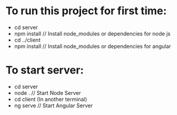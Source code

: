 # To run this project for first time:
- cd server
- npm install // Install node_modules or dependencies for node js
- cd ../client
- npm install // Install node_modules or dependencies for angular

# To start server:
- cd server
- node . // Start Node Server
- cd client (In another terminal)
- ng serve // Start Angular Server
